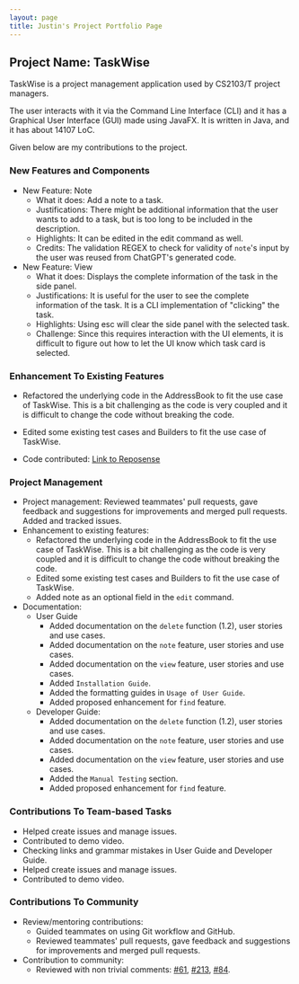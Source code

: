 ```yaml
---
layout: page
title: Justin's Project Portfolio Page
---
```


## Project Name: TaskWise

TaskWise is a project management application used by CS2103/T project managers.

The user interacts with it via the Command Line Interface (CLI) and it has a Graphical User
Interface (GUI) made using JavaFX. It is written in Java, and it has about 14107 LoC.

Given below are my contributions to the project.

### New Features and Components

* New Feature: Note
    * What it does: Add a note to a task.
    * Justifications: There might be additional information that the user wants to add to a task, but is too long to be included in the description.
    * Highlights: It can be edited in the edit command as well.
    * Credits: The validation REGEX to check for validity of `note`'s input by the user was reused from ChatGPT's
      generated code.
* New Feature: View
    * What it does: Displays the complete information of the task in the side panel.
    * Justifications: It is useful for the user to see the complete information of the task. It is a CLI implementation of "clicking" the task.
    * Highlights: Using esc will clear the side panel with the selected task.
    * Challenge: Since this requires interaction with the UI elements, it is difficult to figure out how to let the UI know which task card is selected.

### Enhancement To Existing Features

* Refactored the underlying code in the AddressBook to fit the use case of TaskWise. This is a bit challenging as the
      code is very coupled and it is difficult to change the code without breaking the code.
* Edited some existing test cases and Builders to fit the use case of TaskWise.


* Code contributed: [Link to Reposense](https://nus-cs2103-ay2324s1.github.io/tp-dashboard/?search=&sort=groupTitle&sortWithin=title&timeframe=commit&mergegroup=&groupSelect=groupByRepos&breakdown=true&checkedFileTypes=docs~functional-code~test-code&since=2023-09-22&tabOpen=true&tabType=authorship&tabAuthor=JCSnap&tabRepo=AY2324S1-CS2103T-T17-1%2Ftp%5Bmaster%5D&authorshipIsMergeGroup=false&authorshipFileTypes=docs~functional-code~test-code&authorshipIsBinaryFileTypeChecked=false&authorshipIsIgnoredFilesChecked=false)

### Project Management

* Project management: Reviewed teammates' pull requests, gave feedback and suggestions for improvements and merged pull
  requests. Added and tracked issues.
* Enhancement to existing features:
    * Refactored the underlying code in the AddressBook to fit the use case of TaskWise. This is a bit challenging as the
      code is very coupled and it is difficult to change the code without breaking the code.
    * Edited some existing test cases and Builders to fit the use case of TaskWise.
    * Added note as an optional field in the `edit` command.
* Documentation:
    * User Guide
        * Added documentation on the `delete` function (1.2), user stories and use cases.
        * Added documentation on the `note` feature, user stories and use cases.
        * Added documentation on the `view` feature, user stories and use cases.
        * Added `Installation Guide`.
        * Added the formatting guides in `Usage of User Guide`.
        * Added proposed enhancement for `find` feature.
    * Developer Guide:
        * Added documentation on the `delete` function (1.2), user stories and use cases.
        * Added documentation on the `note` feature, user stories and use cases.
        * Added documentation on the `view` feature, user stories and use cases.
        * Added the `Manual Testing` section.
        * Added proposed enhancement for `find` feature.

### Contributions To Team-based Tasks
* Helped create issues and manage issues.
* Contributed to demo video.
* Checking links and grammar mistakes in User Guide and Developer Guide.
* Helped create issues and manage issues.
* Contributed to demo video.

### Contributions To Community
* Review/mentoring contributions:
    * Guided teammates on using Git workflow and GitHub.
    * Reviewed teammates' pull requests, gave feedback and suggestions for improvements and merged pull requests.
* Contribution to community:
    * Reviewed with non trivial comments: [#61](https://github.com/AY2324S1-CS2103T-T17-1/tp/pull/61), [#213](https://github.com/AY2324S1-CS2103T-T17-1/tp/pull/213), [#84](https://github.com/AY2324S1-CS2103T-T17-1/tp/pull/84).
